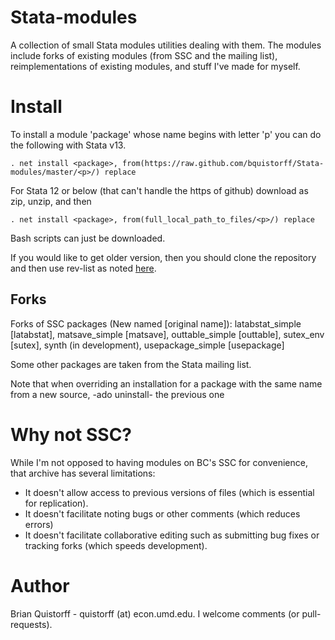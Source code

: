 Stata-modules
=============

A collection of small Stata modules utilities dealing with them. The modules include forks of existing modules (from SSC and the mailing list), reimplementations of existing modules, and stuff I've made for myself.

Install
=======

To install a module 'package' whose name begins with letter 'p' you can do the following with Stata v13.

```
. net install <package>, from(https://raw.github.com/bquistorff/Stata-modules/master/<p>/) replace
```

For Stata 12 or below (that can't handle the https of github) download as zip, unzip, and then 

```
. net install <package>, from(full_local_path_to_files/<p>/) replace
```

Bash scripts can just be downloaded.

If you would like to get older version, then you should clone the repository and then use rev-list as noted [here](http://stackoverflow.com/questions/6990484/git-checkout-by-date).

Forks
---------------------
Forks of SSC packages (New named [original name]): latabstat_simple [latabstat], matsave_simple [matsave], outtable_simple [outtable], sutex_env [sutex], synth (in development), usepackage_simple [usepackage]

Some other packages are taken from the Stata mailing list. 

Note that when overriding an installation for a package with the same name from a new source, -ado uninstall- the previous one

Why not SSC?
=======

While I'm not opposed to having modules on BC's SSC for convenience, that archive has several limitations:
* It doesn't allow access to previous versions of files (which is essential for replication). 
* It doesn't facilitate noting bugs or other comments (which reduces errors)
* It doesn't facilitate collaborative editing such as submitting bug fixes or tracking forks (which speeds development).


Author
=======
Brian Quistorff - quistorff (at) econ.umd.edu. I welcome comments (or pull-requests).
